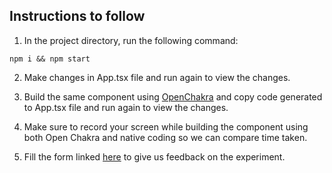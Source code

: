 ## Instructions to follow

1. In the project directory, run the following command:

`npm i && npm start`

2. Make changes in App.tsx file and run again to view the changes.

3. Build the same component using [OpenChakra](https://openchakra.app/) and copy code generated to App.tsx file and run again to view the changes.

4. Make sure to record your screen while building the component using both Open Chakra and native coding so we can compare time taken.

5. Fill the form linked [here](https://docs.google.com/forms/d/e/1FAIpQLSfVFUXNPXZEK9lYufTVhIozQc1rqmwsHCDB-XDvtdpW4jaNUg/viewform?usp=sf_link) to give us feedback on the experiment.
